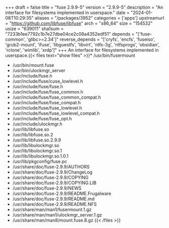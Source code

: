 +++
draft = false
title = "fuse 2.9.9-5"
version = "2.9.9-5"
description = "An interface for filesystems implemented in userspace."
date = "2024-01-08T10:29:35"
aliases = "/packages/3952"
categories = ['apps']
upstreamurl = "https://github.com/libfuse/libfuse"
arch = "x86_64"
size = "154532"
usize = "639011"
sha1sum = "7233b1ee7792c1b7e27dbe04ce2c08a4352edf51"
depends = "['fuse-common', 'glibc>=2.34']"
reverse_depends = "['cryfs', 'encfs', 'fuseiso', 'grub2-mount', 'ifuse', 'libguestfs', 'libvirt', 'ntfs-3g', 'ntfsprogs', 'obsidian', 'rclone', 'wimlib', 'xrdp']"
+++
An interface for filesystems implemented in userspace.{{< files text="show files" >}}* /usr/bin/fusermount
* /usr/bin/mount.fuse
* /usr/bin/ulockmgr_server
* /usr/include/fuse.h
* /usr/include/fuse/cuse_lowlevel.h
* /usr/include/fuse/fuse.h
* /usr/include/fuse/fuse_common.h
* /usr/include/fuse/fuse_common_compat.h
* /usr/include/fuse/fuse_compat.h
* /usr/include/fuse/fuse_lowlevel.h
* /usr/include/fuse/fuse_lowlevel_compat.h
* /usr/include/fuse/fuse_opt.h
* /usr/include/ulockmgr.h
* /usr/lib/libfuse.so
* /usr/lib/libfuse.so.2
* /usr/lib/libfuse.so.2.9.9
* /usr/lib/libulockmgr.so
* /usr/lib/libulockmgr.so.1
* /usr/lib/libulockmgr.so.1.0.1
* /usr/lib/pkgconfig/fuse.pc
* /usr/share/doc/fuse-2.9.9/AUTHORS
* /usr/share/doc/fuse-2.9.9/ChangeLog
* /usr/share/doc/fuse-2.9.9/COPYING
* /usr/share/doc/fuse-2.9.9/COPYING.LIB
* /usr/share/doc/fuse-2.9.9/NEWS
* /usr/share/doc/fuse-2.9.9/README.Frugalware
* /usr/share/doc/fuse-2.9.9/README.md
* /usr/share/doc/fuse-2.9.9/README.NFS
* /usr/share/man/man1/fusermount.1.gz
* /usr/share/man/man1/ulockmgr_server.1.gz
* /usr/share/man/man8/mount.fuse.8.gz
{{< /files >}}